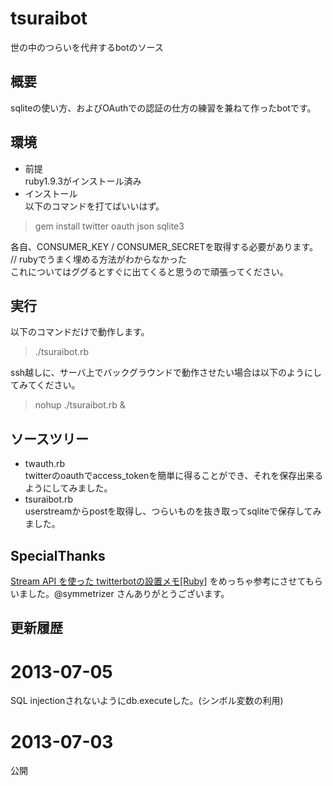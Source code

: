 tsuraibot
=========

世の中のつらいを代弁するbotのソース


概要
----
sqliteの使い方、およびOAuthでの認証の仕方の練習を兼ねて作ったbotです。

 
環境
----
* 前提  
ruby1.9.3がインストール済み
* インストール  
以下のコマンドを打てばいいはず。

> gem install twitter oauth json sqlite3

各自、CONSUMER_KEY / CONSUMER_SECRETを取得する必要があります。 // rubyでうまく埋める方法がわからなかった  
これについてはググるとすぐに出てくると思うので頑張ってください。

実行
----
以下のコマンドだけで動作します。
> ./tsuraibot.rb

ssh越しに、サーバ上でバックグラウンドで動作させたい場合は以下のようにしてみてください。  
> nohup ./tsuraibot.rb &

ソースツリー
----------
* twauth.rb  
  twitterのoauthでaccess_tokenを簡単に得ることができ、それを保存出来るようにしてみました。
* tsuraibot.rb  
  userstreamからpostを取得し、つらいものを抜き取ってsqliteで保存してみました。

SpecialThanks
-------------
[Stream API を使った twitterbotの設置メモ[Ruby]](http://nyannya-n.tumblr.com/post/42504403441/stream-api-twitterbot-ruby) をめっちゃ参考にさせてもらいました。@symmetrizer さんありがとうございます。

更新履歴
--------
# 2013-07-05
SQL injectionされないようにdb.executeした。(シンボル変数の利用)
# 2013-07-03
公開

